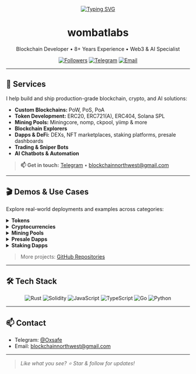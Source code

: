 <p align="center">
  <a href="https://github.com/wombatlabs">
    <img src="https://readme-typing-svg.herokuapp.com?font=Montserrat&weight=800&size=45&pause=1000&color=D4AF37&center=true&vCenter=false&width=650&height=100&lines=Senior+Blockchain+Dev;8%2B+Years+of+Experience;Web3+Expert;AI+Expert" alt="Typing SVG" />
  </a>
</p>

<h1 align="center">wombatlabs</h1>
<p align="center">Blockchain Developer • 8+ Years Experience • Web3 &amp; AI Specialist</p>

<p align="center">
  <a href="https://github.com/wombatlabs?tab=followers"><img src="https://img.shields.io/github/followers/wombatlabs?label=Followers" alt="Followers" /></a>
  <a href="https://t.me/Oxsafe"><img src="https://img.shields.io/badge/Telegram-Chat-2CA5E0?logo=telegram" alt="Telegram" /></a>
  <a href="mailto:blockchainnorthwest@gmail.com"><img src="https://img.shields.io/badge/Email-Contact-D14836?logo=gmail" alt="Email" /></a>
</p>

---

## 🚀 Services

I help build and ship production-grade blockchain, crypto, and AI solutions:

- **Custom Blockchains:** PoW, PoS, PoA
- **Token Development:** ERC20, ERC721(A), ERC404, Solana SPL
- **Mining Pools:** Miningcore, nomp, ckpool, yiimp &amp; more
- **Blockchain Explorers**
- **Dapps &amp; DeFi:** DEXs, NFT marketplaces, staking platforms, presale dashboards
- **Trading &amp; Sniper Bots**
- **AI Chatbots &amp; Automation**

> **📫 Get in touch:** [Telegram](https://t.me/Oxsafe) • blockchainnorthwest@gmail.com

---

## 🎬 Demos & Use Cases

Explore real-world deployments and examples across categories:

<details>
<summary><strong>Tokens</strong></summary>

| Name                 | Description                                       | Link                                                      |
|----------------------|---------------------------------------------------|-----------------------------------------------------------|
| RocketETH            | Meme coin on BSC that did 1057× returns           | https://rocketh.netlify.app/                              |
| This Is Fine         | BSC Memecoin based on "This is fine" meme        | [Bscscan](https://bscscan.com/token/0x075c4d3cefba974b4fd9cd4217e88c87eb707e80) |
| MegaX                | Deflationary token on Binance Smart Chain         | https://megax.netlify.app/                                |
| UltraX               | Deflationary rewards token on Binance Smart Chain | https://ultrax.netlify.app/                               |
| EtherCake            | Dual rewards token on Binance Smart Chain         | https://ethercake.netlify.app/                            |
| Busd Kitty           | Rewards token on Binance Smart Chain              | https://busdkitty.netlify.app/                            |
| Dogetopia            | Rewards token on Dogechain                        | https://dogetopiaworld.netlify.app/                       |
| Make It Out          | Presale token for horror video game               | https://makeitout.io/                                     |
| R&L Coin             | Rewards token on Binance Smart Chain              | https://rl-coin.netlify.app/                              |
| Beliswap             | DEX Governance token on Binance Smart Chain       | https://beliswap-website.netlify.app/                     |
| Renewable Energy Mining | Token for crypto mining sector                  | https://rem-ico.com/                                      |
| Bitcoin Africa       | BTC rewards token on BSC                          | [Bscscan](https://bscscan.com/token/0x5406a5Acf6d7330bf780b0Dc7fa2F6ef8E2807ed) |
| Ethereum Africa      | ETH rewards token on BSC                          | [Basescan](https://basescan.org/token/0x1F5CEaB0e64B61B656d45D470085Af13dC15E12d) |
| Baby Omnom           | Rewards token on Dogechain                        | [Explorer](https://explorer.dogechain.dog/address/0xeeb141Df490d9CC255DbaB4E233af4aCa9744E23) |
| True Money Finance   | Titano fork on Binance Smart Chain                | https://truemoney.finance/                                |
| Carter Token         | Rewards token on Binance Smart Chain              | [Bscscan](https://bscscan.com/token/0x2aA2c24d48670e04a10Db3D3744153fB6f346529) |
| Defacto              | Token on Ethereum                                 | [Etherscan](https://etherscan.io/token/0x0cb5e8d11e1b57feecf846335d99ed8267e60098) |
| ARCHETYPALX          | Token on Ethereum                                 | [Etherscan](https://etherscan.io/token/0x9d517e0c9b3579c04fa35ef255bfcffe0f0dd414) |
</details>

<details>
<summary><strong>Cryptocurrencies</strong></summary>

| Name                 | Description                                           | Link                                     |
|----------------------|-------------------------------------------------------|------------------------------------------|
| Waglayla             | Custom algo (Walahash) Kaspa fork memecoin            | https://waglayla.com/                    |
| Nexis Network        | Lightning fast, scalable, EVM capable blockchain      | https://nexis.network/                   |
| MeowCoin             | Kawpow-based crypto for the animal sector             | https://www.mewccrypto.com/              |
| Coinsec              | Kaspa fork                                           | https://coinsec.network/                 |
| CmusicAI             | Music industry blockchain project                     | https://cmusic.ai/                       |
| XenixChain           | Community-based crypto aiming to rival Bitcoin        | https://xenixchain.com/                  |
| RAIA Network         | Blockchain for AI applications                        | https://www.raianetwork.xyz/             |
| Bitcoin Luminary     | Bitcoin-based crypto with fast transactions           | https://bitcoinluminary.com/             |
| Satoshi Coin         | Efficient, faster Bitcoin alternative                 | https://satoshicoin.network/             |
| Universal Unit Coin  | PoW, EVM compatible, fast & cheap                     | https://universalunitcoin.com/           |
| AgroCoin             | Blockchain for agriculture commodities                | https://agrocoin.store/                  |
| Egoncoin             | ePoS, EVM compatible, fast & cheap                    | https://egoncoin.com/                    |
| Wagyucoin            | Dogecoin competitor with a love for steak             | https://wagyucoin.io/                    |
| Qwertycoin           | Community-based privacy coin                          | https://qwertycoin.org/                  |
</details>

<details>
<summary><strong>Mining Pools</strong></summary>

| Name                  | Description                                       | Link                                               |
|-----------------------|---------------------------------------------------|----------------------------------------------------|
| Sumo Hash             | Multicoin mining pool                             | https://sumohash.com/                              |
| CyberPool             | Multicoin mining pool                             | https://cyberpool.io/                              |
| CyberPool Merged      | Multicoin merged mining pool                      | https://merged.cyberpool.io/                       |
| BCH Solo              | Solo BCH pool                                     | https://pool.bchsolo.com/                          |
| Eazy Fox              | BCH mining pool                                   | https://bch.eazy-fox.io/                           |
| Sedra Pool            | Sedra mining pool                                 | https://sedrapool.com/                             |
| Bitcoin Luminary Pool | Bitcoin Luminary mining pool                      | https://pool.bitcoinluminary.com/                  |
| Hurricane Pool        | BTC & ETC pool                                    | https://hurricanepools.org/                       |
| KaspaMiners           | Kaspa mining pool                                 | https://kaspaminers.net/                          |
| HashPool              | Multi-coin pool (BTC, BCH, ETC & more)            | https://hashpool.live/                             |
| AsicMinersPool        | US-based multi-coin pool                          | https://pool.asicminerspool.com/                   |
| Poolbe                | Multi-coin pool (ETC, CLO, OCTA, ETHW & more)     | https://poolbe.eu/                                 |
</details>

<details>
<summary><strong>Presale Dapps</strong></summary>

| Name         | Description                                   | Link                                                     |
|--------------|-----------------------------------------------|----------------------------------------------------------|
| Cramble      | Presale for Cramble Casino (BSC)              | https://cramble-presale.netlify.app/                     |
| CBD Global   | Presale for CBD Global (BSC)                  | https://cbd-global-presale.netlify.app/                  |
| REM ICO      | Renewable energy mining presale (BSC)         | https://rem-ico.netlify.app/                             |
| Make It Out  | Horror game presale (BSC)                     | https://makeitout.io/                                    |
| DCPay        | Presale for DCPay crypto project (ETH)        | https://dcpay-presale.netlify.app/                      |
| Storme       | ETH presale for Storme                        | https://storme-presale.netlify.app/                     |
| Baby Fine    | BSC presale for Baby Fine                     | https://babyfine-presale.netlify.app/                   |
</details>

<details>
<summary><strong>Staking Dapps</strong></summary>

| Name                   | Description                                    | Link                                              |
|------------------------|------------------------------------------------|---------------------------------------------------|
| Storme Staking         | ETH staking platform for Storme                | https://storme-staking.netlify.app/               |
| MedCareCoin Staking    | ETH/BSC staking for MedCareCoin                | https://medcarecoin-staking-eth.netlify.app/      |
| Genolix DNA Innovation | ETH/BSC staking for Genolix DNA Innovation     | https://geno-staking-dapp.netlify.app/            |
| HOME                   | Solana token staking demo                      | https://solana-staking-demo.netlify.app/          |
| Save Bitcoin           | Save Bitcoin staking                           | https://save-bitcoin-staking.netlify.app/         |
| Dexo Staking           | Staking demo for Dexo                          | https://staking-demo-token.netlify.app/           |
</details>

> More projects: [GitHub Repositories](https://github.com/wombatlabs?tab=repositories)

---

## 🛠️ Tech Stack

<p align="center">
  <img src="https://img.shields.io/badge/Rust-ffffff.svg?logo=rust&logoColor=black" alt="Rust" />
  <img src="https://img.shields.io/badge/Solidity-000000.svg?logo=solidity" alt="Solidity" />
  <img src="https://img.shields.io/badge/JavaScript-F7DF1E.svg?logo=javascript&logoColor=black" alt="JavaScript" />
  <img src="https://img.shields.io/badge/TypeScript-007ACC.svg?logo=typescript&logoColor=white" alt="TypeScript" />
  <img src="https://img.shields.io/badge/Go-53caf9.svg?logo=go&logoColor=white" alt="Go" />
  <img src="https://img.shields.io/badge/Python-14354C.svg?logo=python&logoColor=white" alt="Python" />
</p>

---

## 📫 Contact

- Telegram: [@Oxsafe](https://t.me/Oxsafe)  
- Email: blockchainnorthwest@gmail.com  

---

> *Like what you see? ⭐️ Star &amp; follow for updates!*
